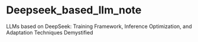 # Deepseek_based_llm_note
LLMs based on DeepSeek: Training Framework, Inference Optimization, and Adaptation Techniques Demystified
